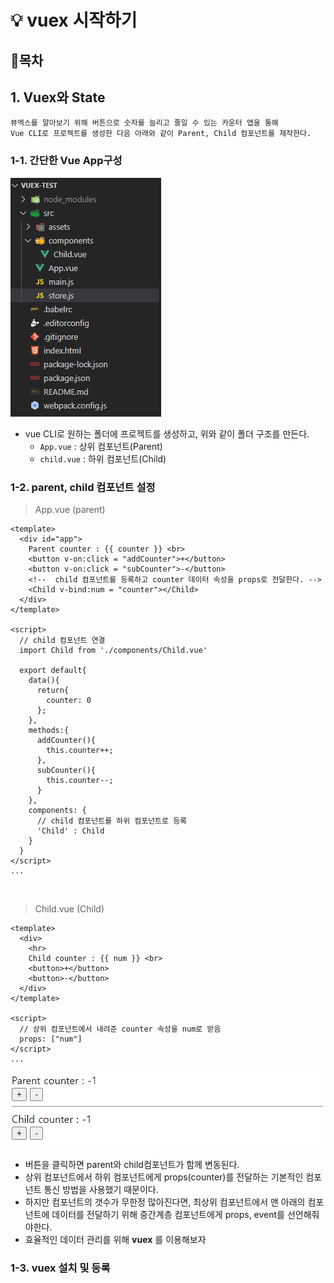 # 💡 vuex 시작하기

## 📝목차


## 1. Vuex와 State
    뷰엑스를 알아보기 위해 버튼으로 숫자를 늘리고 줄일 수 있는 카운터 앱을 통해 
    Vue CLI로 프로젝트를 생성한 다음 아래와 같이 Parent, Child 컴포넌트를 제작한다. 

### 1-1. 간단한 Vue App구성
![image](img/vuex01.PNG)

- vue CLI로 원하는 폴더에 프로젝트를 생성하고, 위와 같이 폴더 구조를 만든다.
  - ```App.vue``` : 상위 컴포넌트(Parent)
  - ```child.vue``` : 하위 컴포넌트(Child)
  

### 1-2. parent, child 컴포넌트 설정
> App.vue (parent)
```vue
<template>
  <div id="app">
    Parent counter : {{ counter }} <br>
    <button v-on:click = "addCounter">+</button>
    <button v-on:click = "subCounter">-</button>
    <!--  child 컴포넌트를 등록하고 counter 데이터 속성을 props로 전달한다. -->
    <Child v-bind:num = "counter"></Child>
  </div>
</template>

<script>
  // child 컴포넌트 연결
  import Child from './components/Child.vue'

  export default{
    data(){
      return{
        counter: 0
      };
    },
    methods:{
      addCounter(){
        this.counter++;
      },
      subCounter(){
        this.counter--;
      }
    }, 
    components: {
      // child 컴포넌트를 하위 컴포넌트로 등록
      'Child' : Child
    }
  }
</script>
...
```

<br>

> Child.vue (Child)
```vue
<template>
  <div>
    <hr>
    Child counter : {{ num }} <br>
    <button>+</button>
    <button>-</button>
  </div>
</template>

<script>
  // 상위 컴포넌트에서 내려준 counter 속성을 num로 받음
  props: ["num"]
</script>
...
```
![image](img/vuex02-1.gif)

- 버튼을 클릭하면 parent와 child컴포넌트가 함께 변동된다.
- 상위 컴포넌트에서 하위 컴포넌트에게 props(counter)를 전달하는 기본적인 컴포넌트 통신 방법을 사용했기 때문이다.
- 하지만 컴포넌트의 갯수가 무한정 많아진다면, 최상위 컴포넌트에서 맨 아래의 컴포넌트에 데이터를 전달하기 위해 중간계층 컴포넌트에게 props, event를 선언해줘야한다.
- 효율적인 데이터 관리를 위해 **vuex** 를 이용해보자 


### 1-3. vuex 설치 및 등록



















